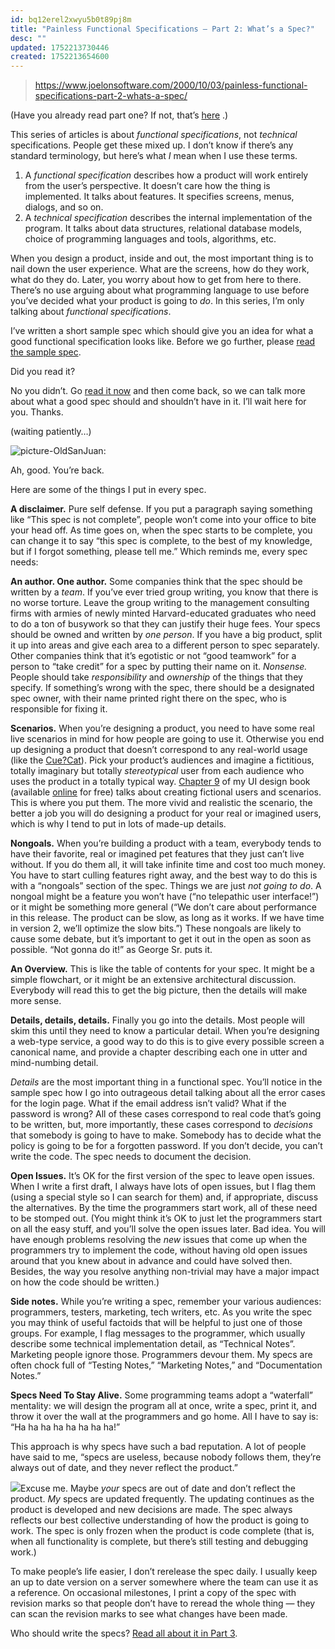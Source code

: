 ```yaml
---
id: bq12erel2xwyu5b0t89pj8m
title: "Painless Functional Specifications – Part 2: What’s a Spec?"
desc: ""
updated: 1752213730446
created: 1752213654600
---
```


> https://www.joelonsoftware.com/2000/10/03/painless-functional-specifications-part-2-whats-a-spec/

(Have you already read part one? If not, that’s [here](https://www.joelonsoftware.com/articles/fog0000000036.html) .)

This series of articles is about _functional specifications_, not _technical_ specifications. People get these mixed up. I don’t know if there’s any standard terminology, but here’s what _I_ mean when I use these terms.

1. A _functional specification_ describes how a product will work entirely from the user’s perspective. It doesn’t care how the thing is implemented. It talks about features. It specifies screens, menus, dialogs, and so on.
2. A _technical specification_ describes the internal implementation of the program. It talks about data structures, relational database models, choice of programming languages and tools, algorithms, etc.

When you design a product, inside and out, the most important thing is to nail down the user experience. What are the screens, how do they work, what do they do. Later, you worry about how to get from here to there. There’s no use arguing about what programming language to use before you’ve decided what your product is going to _do_. In this series, I’m only talking about _functional specifications_.

I’ve written a short sample spec which should give you an idea for what a good functional specification looks like. Before we go further, please [read the sample spec](https://www.joelonsoftware.com/articles/WhatTimeIsIt.html).

Did you read it?

No you didn’t. Go [read it now](https://www.joelonsoftware.com/articles/WhatTimeIsIt.html) and then come back, so we can talk more about what a good spec should and shouldn’t have in it. I’ll wait here for you. Thanks.

(waiting patiently…)

![picture-OldSanJuan: ](https://i0.wp.com/www.joelonsoftware.com/wp-content/uploads/2000/10/San_Juan_Old_City.jpg?resize=251%2C172&ssl=1)

Ah, good. You’re back.

Here are some of the things I put in every spec.

**A disclaimer.** Pure self defense. If you put a paragraph saying something like “This spec is not complete”, people won’t come into your office to bite your head off. As time goes on, when the spec starts to be complete, you can change it to say “this spec is complete, to the best of my knowledge, but if I forgot something, please tell me.” Which reminds me, every spec needs:

**An author. One author.** Some companies think that the spec should be written by a _team_. If you’ve ever tried group writing, you know that there is no worse torture. Leave the group writing to the management consulting firms with armies of newly minted Harvard-educated graduates who need to do a ton of busywork so that they can justify their huge fees. Your specs should be owned and written by _one person_. If you have a big product, split it up into areas and give each area to a different person to spec separately. Other companies think that it’s egotistic or not “good teamwork” for a person to “take credit” for a spec by putting their name on it. _Nonsense._ People should take _responsibility_ and _ownership_ of the things that they specify. If something’s wrong with the spec, there should be a designated spec owner, with their name printed right there on the spec, who is responsible for fixing it.

**Scenarios.** When you’re designing a product, you need to have some real live scenarios in mind for how people are going to use it. Otherwise you end up designing a product that doesn’t correspond to any real-world usage (like the [Cue?Cat](https://www.joelonsoftware.com/articles/fog0000000037.html)). Pick your product’s audiences and imagine a fictitious, totally imaginary but totally _stereotypical_ user from each audience who uses the product in a totally typical way. [Chapter 9](https://www.joelonsoftware.com/uibook/chapters/fog0000000065.html) of my UI design book (available [online](https://www.joelonsoftware.com/uibook/chapters/fog0000000057.html) for free) talks about creating fictional users and scenarios. This is where you put them. The more vivid and realistic the scenario, the better a job you will do designing a product for your real or imagined users, which is why I tend to put in lots of made-up details.

**Nongoals.** When you’re building a product with a team, everybody tends to have their favorite, real or imagined pet features that they just can’t live without. If you do them all, it will take infinite time and cost too much money. You have to start culling features right away, and the best way to do this is with a “nongoals” section of the spec. Things we are just _not going to do_. A nongoal might be a feature you won’t have (“no telepathic user interface!”) or it might be something more general (“We don’t care about performance in this release. The product can be slow, as long as it works. If we have time in version 2, we’ll optimize the slow bits.”) These nongoals are likely to cause some debate, but it’s important to get it out in the open as soon as possible. “Not gonna do it!” as George Sr. puts it.

**An Overview.** This is like the table of contents for your spec. It might be a simple flowchart, or it might be an extensive architectural discussion. Everybody will read this to get the big picture, then the details will make more sense.

**Details, details, details.** Finally you go into the details. Most people will skim this until they need to know a particular detail. When you’re designing a web-type service, a good way to do this is to give every possible screen a canonical name, and provide a chapter describing each one in utter and mind-numbing detail.

_Details_ are the most important thing in a functional spec. You’ll notice in the sample spec how I go into outrageous detail talking about all the error cases for the login page. What if the email address isn’t valid? What if the password is wrong? All of these cases correspond to real code that’s going to be written, but, more importantly, these cases correspond to _decisions_ that somebody is going to have to make. Somebody has to decide what the policy is going to be for a forgotten password. If you don’t decide, you can’t write the code. The spec needs to document the decision.

**Open Issues.** It’s OK for the first version of the spec to leave open issues. When I write a first draft, I always have lots of open issues, but I flag them (using a special style so I can search for them) and, if appropriate, discuss the alternatives. By the time the programmers start work, all of these need to be stomped out. (You might think it’s OK to just let the programmers start on all the easy stuff, and you’ll solve the open issues later. Bad idea. You will have enough problems resolving the _new_ issues that come up when the programmers try to implement the code, without having old open issues around that you knew about in advance and could have solved then. Besides, the way you resolve anything non-trivial may have a major impact on how the code should be written.)

**Side notes.** While you’re writing a spec, remember your various audiences: programmers, testers, marketing, tech writers, etc. As you write the spec you may think of useful factoids that will be helpful to just one of those groups. For example, I flag messages to the programmer, which usually describe some technical implementation detail, as “Technical Notes”. Marketing people ignore those. Programmers devour them. My specs are often chock full of “Testing Notes,” “Marketing Notes,” and “Documentation Notes.”

**Specs Need To Stay Alive.** Some programming teams adopt a “waterfall” mentality: we will design the program all at once, write a spec, print it, and throw it over the wall at the programmers and go home. All I have to say is: “Ha ha ha ha ha ha ha ha!”

This approach is why specs have such a bad reputation. A lot of people have said to me, “specs are useless, because nobody follows them, they’re always out of date, and they never reflect the product.”

![](https://i0.wp.com/www.joelonsoftware.com/wp-content/uploads/2000/10/El_Yunque_Waterfall.jpg?w=730&ssl=1)Excuse me. Maybe _your_ specs are out of date and don’t reflect the product. _My_ specs are updated frequently. The updating continues as the product is developed and new decisions are made. The spec always reflects our best collective understanding of how the product is going to work. The spec is only frozen when the product is code complete (that is, when all functionality is complete, but there’s still testing and debugging work.)

To make people’s life easier, I don’t rerelease the spec daily. I usually keep an up to date version on a server somewhere where the team can use it as a reference. On occasional milestones, I print a copy of the spec with revision marks so that people don’t have to reread the whole thing — they can scan the revision marks to see what changes have been made.

Who should write the specs? [Read all about it in Part 3](https://www.joelonsoftware.com/articles/fog0000000034.html).
